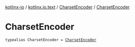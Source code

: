 [kotlinx-io](../../index.md) / [kotlinx.io.text](../index.md) / [CharsetEncoder](index.md) / [CharsetEncoder](./-charset-encoder.md)

# CharsetEncoder

`typealias CharsetEncoder = `[`CharsetEncoder`](https://docs.oracle.com/javase/6/docs/api/java/nio/charset/CharsetEncoder.html)